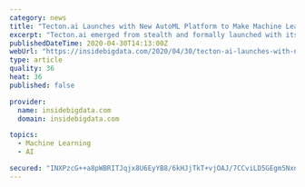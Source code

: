 ```yaml
---
category: news
title: "Tecton.ai Launches with New AutoML Platform to Make Machine Learning Accessible to Every Company"
excerpt: "Tecton.ai emerged from stealth and formally launched with its data platform for machine learning. Tecton enables data scientists to turn raw data into production-ready features, the predictive signals that feed machine learning models."
publishedDateTime: 2020-04-30T14:13:00Z
webUrl: "https://insidebigdata.com/2020/04/30/tecton-ai-launches-with-new-automl-platform-to-make-machine-learning-accessible-to-every-company/"
type: article
quality: 36
heat: 36
published: false

provider:
  name: insidebigdata.com
  domain: insidebigdata.com

topics:
  - Machine Learning
  - AI

secured: "INXPzcG++a8pWBRITJqjx8U6EyYB8/6kHJjTkT+vjOAJ/7CCviLD5GEgm5Nxn6Paa0Gp+wcDClFFzPIRnwjtJYpaJCh7x9E6xZq2WlXrlopEn6UDf+q2bL64p1sBUWC+cfXN0ydwKsWlHd5/SVUyTW74fibmO/W6QKfTphl8VOAAdrODbKmD0M7veL9GNcccFysrWhHw5QMRAD7mye9l7Isg9R6R8ISZ0LylSS5nVjyJbFg7jA36jZ2ElVF/9Gq2n0/rHWXSsdlA9ie+JmZoOk6DUOonoVZalkYC5ozYYC4nGDv+8r4DxZ0Cwe+pm4Jd;laNW6OL+TlVSDbk+WCqCsA=="
---
```


